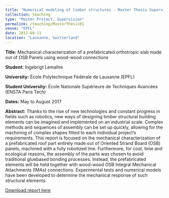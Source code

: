 ```yaml
---
title: "Numerical modeling of timber structures - Master Thesis Supervision"
collection: teaching
type: "Master Project, Supervision"
permalink: /teaching/MasterThesis01
venue: "EPFL"
date: 2017-09-11
location: "Lausanne, Switzerland"
---
```

**Title:** Mechanical characterization of a prefabricated orthotropic slab made out of OSB Panels using wood-wood connections

**Student:** Ingebrigt Lemaître

**University:** École Polytechnique Fédérale de Lausanne (EPFL)

**Student University:** École Nationale Supérieure de Techniques Avancées (ENSTA Paris Tech)

**Dates:** May to August 2017

**Abstract:** Thanks to the rise of new technologies and constant progress in fields such as robotics, new ways of designing timber structural building elements can be imagined and implemented on an industrial scale. Complex methods and sequences of assembly can be set up quickly, allowing for the machining of complex shapes fitted to each individual project’s requirements. This report is focused on the mechanical characterization of a prefabricated roof part entirely made out of Oriented Strand Board (OSB) panels, machined with a fully robotized line. Furthermore, for cost, time and ecological reasons, the assembly of the parts was chosen to avoid traditional gluebased bonding processes. Instead, the prefabricated elements will be held together with wood-wood OSB Integral Mechanical Attachments (IMAs) connections. Experimental tests and numerical models have been developed to determine the mechanical response of such structural elements.

[Download report here](http://gamerro.github.io/files/ReportInge.pdf)
